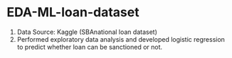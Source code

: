 # EDA-ML-loan-dataset
1. Data Source: Kaggle (SBAnational loan dataset)
2. Performed exploratory data analysis and developed logistic regression to predict whether loan can be sanctioned or not.
